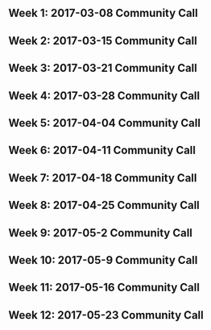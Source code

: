 ## Week 1: 2017-03-08 Community Call
## Week 2: 2017-03-15 Community Call
## Week 3: 2017-03-21 Community Call
## Week 4: 2017-03-28 Community Call
## Week 5: 2017-04-04 Community Call
## Week 6: 2017-04-11 Community Call
## Week 7: 2017-04-18 Community Call
## Week 8: 2017-04-25 Community Call
## Week 9: 2017-05-2 Community Call
## Week 10: 2017-05-9 Community Call
## Week 11: 2017-05-16 Community Call
## Week 12: 2017-05-23 Community Call
